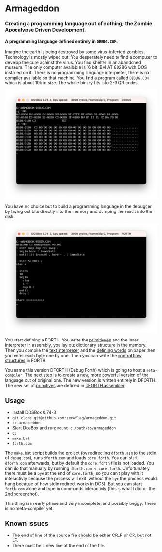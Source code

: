 # Armageddon

### Creating a programming language out of nothing; the Zombie Apocalypse Driven Development.

#### A programming language defined entirely in `DEBUG.COM`.

Imagine the earth is being destroyed by some virus-infected zombies. Technology is mostly wiped out. You desperately need to find a computer to develop the cure against the virus. You find shelter in an abandoned museum. The only computer available is 16 bit IBM AT 80286 with DOS installed on it. There is no programming language interpreter, there is no compiler available on that machine. You find a program called `DEBUG.COM` which is about 10k in size. The whole binary fits into 2-3 QR codes. 

<img src="imgs/debug.png" align="center">

You have no choice but to build a programming language in the debugger by laying out bits directly into the memory and dumping the result into the disk.

<img src="imgs/armageddon1.png" align="center">

You start defining a FORTH. You write the [primitieves](DFORTH.ASM#L107) and the inner interpreter in assembly, you lay out dictionary structure in the memory. Then you compile the [text interpreter](DFORTH.ASM#L58) and the [defining words](DFORTH.ASM#L395) on paper then you enter each byte one by one. Then you can write the [control flow structures](CORE.FTH) in FORTH. 

You name this version DFORTH (Debug Forth) which is going to host a `meta-compiler`. The next step is to create a new, more powerful version of the language out of original one. The new version is written entirely in DFORTH. The new set of [primitives](ARMAGDN.FTH) are defined in [DFORTH assembler](ASM.FTH).


## Usage

 * Install DOSBox 0.74-3
 * `git clone git@github.com:zeroflag/armageddon.git`
 * `cd armageddon`
 * Start DosBox and run: `mount c /path/to/armageddon`
 * `C:`
 * `make.bat`
 * `forth.com`
 
 The `make.bat` script builds the project (by redirecting `dforth.asm` to the stdin of `debug.com`), runs `dforth.com` and loads `core.forth`. You can start `dforth.com` afterwards, but by default the `core.forth` file is not loaded.
 You can do that manually by running `dforth.com < core.forth`. Unfortunately there must be a `bye` at the end of `core.forth`, so you can't play with it interactivly because the process will exit (without the `bye` the process would hang because of how stdin redirect works in DOS). But you can start `forth.com` alone and type in commands interactivly (this is what I did on the 2nd screenshot).
 
 This thing is in early phase and very incomplete, and possibly buggy. There is no meta-compiler yet.
 
 ## Known issues
 
  * The end of line of the source file should be either CRLF or CR, but not LF.
  * There must be a new line at the end of the file.
